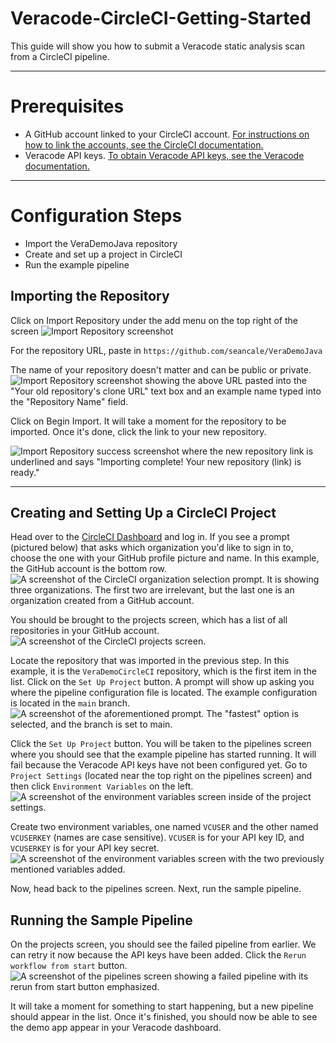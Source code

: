 # Veracode-CircleCI-Getting-Started

This guide will show you how to submit a Veracode static analysis scan from a CircleCI pipeline.

---

# Prerequisites

* A GitHub account linked to your CircleCI account. [For instructions on how to link the accounts, see the CircleCI documentation.](https://circleci.com/docs/github-integration)
* Veracode API keys. [To obtain Veracode API keys, see the Veracode documentation.](https://docs.veracode.com/r/t_create_api_creds)

---

# Configuration Steps

* Import the VeraDemoJava repository
* Create and set up a project in CircleCI
* Run the example pipeline

## Importing the Repository

Click on Import Repository under the add menu on the top right of the screen
![Import Repository screenshot](images/01-import.png)

For the repository URL, paste in `https://github.com/seancale/VeraDemoJava`

The name of your repository doesn't matter and can be public or private.
![Import Repository screenshot showing the above URL pasted into the "Your old repository's clone URL" text box and an example name typed into the "Repository Name" field.](images/02-import.png)

Click on Begin Import. It will take a moment for the repository to be imported. Once it's done, click the link to your new repository.

![Import Repository success screenshot where the new repository link is underlined and says "Importing complete! Your new repository (link) is ready."](images/03-imported.png)
 
---

## Creating and Setting Up a CircleCI Project

Head over to the [CircleCI Dashboard](https://app.circleci.com/dashboard) and log in. If you see a prompt (pictured below) that asks which organization you'd like to sign in to, choose the one with your GitHub profile picture and name. In this example, the GitHub account is the bottom row.
![A screenshot of the CircleCI organization selection prompt. It is showing three organizations. The first two are irrelevant, but the last one is an organization created from a GitHub account.](images/04-organizations.png)

You should be brought to the projects screen, which has a list of all repositories in your GitHub account.
![A screenshot of the CircleCI projects screen.](images/05-projects.png)

Locate the repository that was imported in the previous step. In this example, it is the `VeraDemoCircleCI` repository, which is the first item in the list. Click on the `Set Up Project` button. A prompt will show up asking you where the pipeline configuration file is located. The example configuration is located in the `main` branch.
![A screenshot of the aforementioned prompt. The "fastest" option is selected, and the branch is set to main.](images/06-config-select.png)

Click the `Set Up Project` button. You will be taken to the pipelines screen where you should see that the example pipeline has started running. It will fail because the Veracode API keys have not been configured yet. Go to `Project Settings` (located near the top right on the pipelines screen) and then click `Environment Variables` on the left.
![A screenshot of the environment variables screen inside of the project settings.](images/08-variables.png)

Create two environment variables, one named `VCUSER` and the other named `VCUSERKEY` (names are case sensitive). `VCUSER` is for your API key ID, and `VCUSERKEY` is for your API key secret.
![A screenshot of the environment variables screen with the two previously mentioned variables added.](images/09-added-vars.png)

Now, head back to the pipelines screen. Next, run the sample pipeline.

## Running the Sample Pipeline

On the projects screen, you should see the failed pipeline from earlier. We can retry it now because the API keys have been added. Click the `Rerun workflow from start` button.
![A screenshot of the pipelines screen showing a failed pipeline with its rerun from start button emphasized.](images/10-failed-pipeline.png)

It will take a moment for something to start happening, but a new pipeline should appear in the list. Once it's finished, you should now be able to see the demo app appear in your Veracode dashboard.